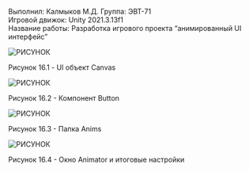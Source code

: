 Выполнил: Калмыков М.Д. 
Группа: ЭВТ-71  
Игровой движок: Unity 2021.3.13f1  
Название работы: Разработка игрового проекта “анимированный UI интерфейс”




![РИСУНОК](https://gspics.org/images/2022/12/03/0Xehlw.png)  

Рисунок 16.1 - UI объект Canvas 

![РИСУНОК](https://gspics.org/images/2022/12/03/0XeEKh.png)  

Рисунок 16.2 - Компонент Button

![РИСУНОК](https://gspics.org/images/2022/12/03/0XeHnN.png)  

Рисунок 16.3 - Папка Anims

![РИСУНОК](https://gspics.org/images/2022/12/03/0XeQpv.png)  

Рисунок 16.4 - Окно Animator и итоговые настройки
